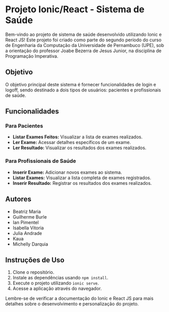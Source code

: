 # Projeto Ionic/React - Sistema de Saúde

Bem-vindo ao projeto de sistema de saúde desenvolvido utilizando Ionic e React JS! Este projeto foi criado como parte do segundo período do curso de Engenharia da Computação da Universidade de Pernambuco (UPE), sob a orientação do professor Joabe Bezerra de Jesus Junior, na disciplina de Programação Imperativa.

## Objetivo
O objetivo principal deste sistema é fornecer funcionalidades de login e logoff, sendo destinado a dois tipos de usuários: pacientes e profissionais de saúde.

## Funcionalidades

### Para Pacientes
- **Listar Exames Feitos:** Visualizar a lista de exames realizados.
- **Ler Exame:** Acessar detalhes específicos de um exame.
- **Ler Resultado:** Visualizar os resultados dos exames realizados.

### Para Profissionais de Saúde
- **Inserir Exame:** Adicionar novos exames ao sistema.
- **Listar Exames:** Visualizar a lista completa de exames registrados.
- **Inserir Resultado:** Registrar os resultados dos exames realizados.

## Autores
- Beatriz Maria
- Guilherme Burle 
- Ian Pimentel
- Isabella Vitoria
- Julia Andrade
- Kaua 
- Michelly Darquia

## Instruções de Uso
1. Clone o repositório.
2. Instale as dependências usando `npm install`.
3. Execute o projeto utilizando `ionic serve`.
4. Acesse a aplicação através do navegador.

Lembre-se de verificar a documentação do Ionic e React JS para mais detalhes sobre o desenvolvimento e personalização do projeto.
